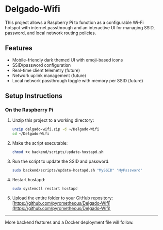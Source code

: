 # Delgado-Wifi

This project allows a Raspberry Pi to function as a configurable Wi-Fi hotspot with internet passthrough and an interactive UI for managing SSID, password, and local network routing policies.

## Features
- Mobile-friendly dark themed UI with emoji-based icons
- SSID/password configuration
- Real-time client telemetry (future)
- Network uplink management (future)
- Local network passthrough toggle with memory per SSID (future)

## Setup Instructions

### On the Raspberry Pi
1. Unzip this project to a working directory:
   ```bash
   unzip delgado-wifi.zip -d ~/Delgado-Wifi
   cd ~/Delgado-Wifi
   ```

2. Make the script executable:
   ```bash
   chmod +x backend/scripts/update-hostapd.sh
   ```

3. Run the script to update the SSID and password:
   ```bash
   sudo backend/scripts/update-hostapd.sh "MySSID" "MyPassword"
   ```

4. Restart hostapd:
   ```bash
   sudo systemctl restart hostapd
   ```

5. Upload the entire folder to your GitHub repository:
   [https://github.com/pyrometheous/Delgado-Wifi](https://github.com/pyrometheous/Delgado-Wifi)

---

More backend features and a Docker deployment file will follow.
